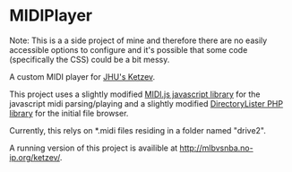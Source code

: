 MIDIPlayer
==========

Note: This is a a side project of mine and therefore there are no easily accessible options to configure and it's possible that some code (specifically the CSS) could be a bit messy.

A custom MIDI player for [JHU's Ketzev](http://web1.johnshopkins.edu/ketzev/).

This project uses a slightly modified [MIDI.js javascript library](http://mudcu.be/midi-js/) for the javascript midi parsing/playing and a slightly modified [DirectoryLister PHP library](http://www.directorylister.com/) for the initial file browser.

Currently, this relys on *.midi files residing in a folder named "drive2".

A running version of this project is availible at http://mlbvsnba.no-ip.org/ketzev/.
